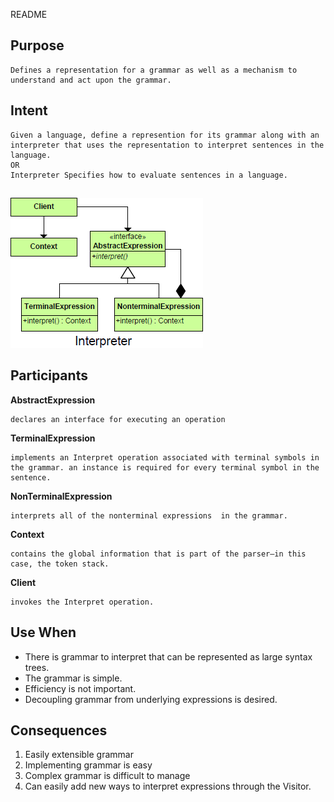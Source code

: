 README

## Purpose
	Defines a representation for a grammar as well as a mechanism to understand and act upon the grammar.

## Intent ##
	Given a language, define a represention for its grammar along with an interpreter that uses the representation to interpret sentences in the language.
	OR
	Interpreter Specifies how to evaluate sentences in a language.

##
![alt text](./Images/Interpreter-1.md.png "Interpreter")
##

## Participants ##

**AbstractExpression**

	declares an interface for executing an operation
**TerminalExpression**	

	implements an Interpret operation associated with terminal symbols in the grammar. an instance is required for every terminal symbol in the sentence.
**NonTerminalExpression**

	interprets all of the nonterminal expressions  in the grammar.
**Context**

	contains the global information that is part of the parser—in this case, the token stack.
**Client**

	invokes the Interpret operation.


## Use When
+	There is grammar to interpret that can be represented as large syntax trees.
+	The grammar is simple.
+	Efficiency is not important.
+	Decoupling grammar from underlying expressions is desired.

## Consequences ##

1. Easily extensible grammar
1. Implementing grammar is easy
1. Complex grammar is difficult to manage
1. Can easily add new ways to interpret expressions through the Visitor.
